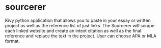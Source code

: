 # sourcerer
Kivy python application that allows you to paste in your essay or written project as well as the reference list of just links. The Sourcerer will scrape each linked website and create an intext citation as well as the final reference and replace the text in the project. User can choose APA or MLA format. 
